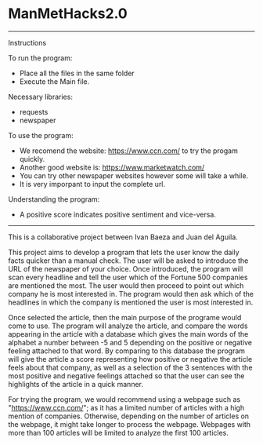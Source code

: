 # ManMetHacks2.0

----------------
Instructions

To run the program:
- Place all the files in the same folder
- Execute the Main file.

Necessary libraries:
- requests
- newspaper

To use the program:
- We recomend the website: https://www.ccn.com/ to try the progam quickly.
- Another good website is: https://www.marketwatch.com/
- You can try other newspaper websites however some will take a while. 
- It is very imporpant to input the complete url.

Understanding the program:
- A positive score indicates positive sentiment and vice-versa. 
-------------------

This is a collaborative project between Ivan Baeza and Juan del Aguila.

This project aims to develop a program that lets the user know the daily facts quicker than a manual check. The user will be asked to introduce the URL of the newspaper of your choice. Once introduced, the program will scan every headline and tell the user which of the Fortune 500 companies are mentioned the most. The user would then proceed to point out which company he is most interested in. The program would then ask which of the headlines in which the company is mentioned the user is most interested in.

Once selected the article, then the main purpose of the programe would come to use. The program will analyze the article, and compare the words appearing in the article with a database which gives the main words of the alphabet a number between -5 and 5 depending on the positive or negative feeling attached to that word. By comparing to this database the program will give the article a score representing how positive or negative the article feels about that company, as well as a selection of the 3 sentences with the most positive and negative feelings attached so that the user can see the highlights of the article in a quick manner.

For trying the program, we would recommend using a webpage such as "https://www.ccn.com/"; as it has a limited number of articles with a high mention of companies. Otherwise, depending on the number of articles on the webpage, it might take longer to process the webpage. Webpages with more than 100 articles will be limited to analyze the first 100 articles. 
